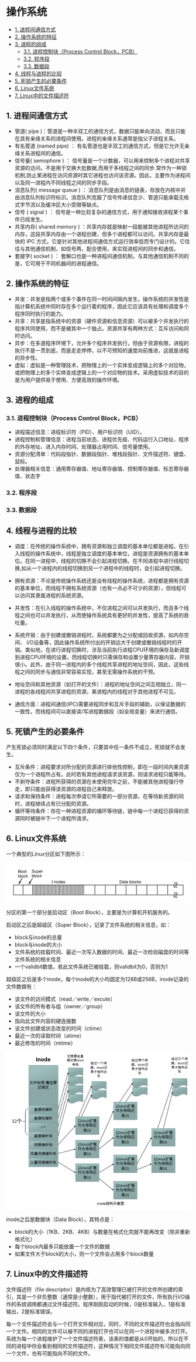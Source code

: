 # 操作系统

<!-- TOC -->

- [1. 进程间通信方式](#1-进程间通信方式)
- [2. 操作系统的特征](#2-操作系统的特征)
- [3. 进程的组成](#3-进程的组成)
    - [3.1. 进程控制块（Process Control Block，PCB）](#31-进程控制块process-control-blockpcb)
    - [3.2. 程序段](#32-程序段)
    - [3.3. 数据段](#33-数据段)
- [4. 线程与进程的比较](#4-线程与进程的比较)
- [5. 死锁产生的必要条件](#5-死锁产生的必要条件)
- [6. Linux文件系统](#6-linux文件系统)
- [7. Linux中的文件描述符](#7-linux中的文件描述符)

<!-- /TOC -->

## 1. 进程间通信方式

- 管道( pipe )：管道是一种半双工的通信方式，数据只能单向流动，而且只能在具有亲缘关系的进程间使用。进程的亲缘关系通常是指父子进程关系。
- 有名管道 (named pipe) ： 有名管道也是半双工的通信方式，但是它允许无亲缘关系进程间的通信。
- 信号量( semophore ) ： 信号量是一个计数器，可以用来控制多个进程对共享资源的访问。不是用于交换大批数据,而用于多线程之间的同步.常作为一种锁机制,防止某进程在访问资源时其它进程也访问该资源。因此，主要作为进程间以及同一进程内不同线程之间的同步手段。
- 消息队列( message queue ) ： 消息队列是由消息的链表，存放在内核中并由消息队列标识符标识。消息队列克服了信号传递信息少、管道只能承载无格式字节流以及缓冲区大小受限等缺点。
- 信号 ( signal ) ： 信号是一种比较复杂的通信方式，用于通知接收进程某个事件已经发生。
- 共享内存( shared memory ) ：共享内存就是映射一段能被其他进程所访问的内存，这段共享内存由一个进程创建，但多个进程都可以访问。共享内存是最快的 IPC 方式，它是针对其他进程间通信方式运行效率低而专门设计的。它往往与其他通信机制，如信号两，配合使用，来实现进程间的同步和通信。
- 套接字( socket ) ： 套解口也是一种进程间通信机制，与其他通信机制不同的是，它可用于不同机器间的进程通信。

## 2. 操作系统的特征

- 并发：并发是指两个或多个事件在同一时间间隔内发生。操作系统的并发性是指计算机系统中同时存在多个运行着的程序，因此它应该具有处理和调度多个程序同时执行的能力。
- 共享：共享是指系统中的资源（硬件资源和信息资源）可以被多个并发执行的程序共同使用，而不是被其中一个独占。资源共享有两种方式：互斥访问和同时访问。
- 异步：在多道程序环境下，允许多个程序并发执行，但由于资源有限，进程的执行不是一贯到底，而是走走停停，以不可预知的速度向前推进，这就是进程的异步性。
- 虚拟：虚拟是一种管理技术，把物理上的一个实体变成逻辑上的多个对应物，或把物理上的多个实体变成逻辑上的一个对应物的技术。采用虚拟技术的目的是为用户提供易于使用、方便高效的操作环境。

## 3. 进程的组成

### 3.1. 进程控制块（Process Control Block，PCB）

- 进程描述信息：进程标识符（PID）、用户标识符（UID）。
- 进程控制和管理信息：进程当前状态、进程优先级、代码运行入口地址、程序的外存地址、进入内存时间、处理器占用时间、信号量使用。
- 资源分配清单：代码段指针、数据段指针、堆栈段指针、文件描述符、键盘、鼠标。
- 处理器相关信息：通用寄存器值、地址寄存器值、控制寄存器值、标志寄存器值、状态字

### 3.2. 程序段

### 3.3. 数据段

## 4. 线程与进程的比较

- 调度：在传统的操作系统中，拥有资源和独立调度的基本单位都是进程。在引入线程的操作系统中，线程是独立调度的基本单位，进程是资源拥有的基本单位。在同一进程中，线程的切换不会引起进程切换。在不同进程中进行线程切换,如从一个进程内的线程切换到另一个进程中的线程时，会引起进程切换。

- 拥有资源：不论是传统操作系统还是设有线程的操作系统，进程都是拥有资源的基本单位，而线程不拥有系统资源（也有一点必不可少的资源），但线程可以访问其隶属进程的系统资源。

- 并发性：在引入线程的操作系统中，不仅进程之间可以并发执行，而且多个线程之间也可以并发执行，从而使操作系统具有更好的并发性，提高了系统的吞吐量。

- 系统开销：由于创建或撤销进程时，系统都要为之分配或回收资源，如内存空间、 I/O设备等，因此操作系统所付出的开销远大于创建或撤销线程时的开销。类似地，在进行进程切换时，涉及当前执行进程CPU环境的保存及新调度到进程CPU环境的设置，而线程切换时只需保存和设置少量寄存器内容，开销很小。此外，由于同一进程内的多个线程共享进程的地址空间，因此，这些线程之间的同步与通信非常容易实现，甚至无需操作系统的干预。

- 地址空间和其他资源（如打开的文件）：进程的地址空间之间互相独立，同一进程的各线程间共享进程的资源，某进程内的线程对于其他进程不可见。

- 通信方面：进程间通信(IPC)需要进程同步和互斥手段的辅助，以保证数据的一致性，而线程间可以直接读/写进程数据段（如全局变量）来进行通信。

## 5. 死锁产生的必要条件

产生死锁必须同时满足以下四个条件，只要其中任一条件不成立，死锁就不会发生。

- 互斥条件：进程要求对所分配的资源进行排他性控制，即在一段时间内某资源仅为一个进程所占有。此时若有其他进程请求该资源，则请求进程只能等待。
- 不剥夺条件：进程所获得的资源在未使用完毕之前，不能被其他进程强行夺走，即只能由获得该资源的进程自己来释放。
- 请求和保持条件：进程每次申请它所需要的一部分资源，在等待新资源的同时，进程继续占有已分配的资源。
- 循环等待条件：存在一种进程资源的循环等待链，链中每一个进程已获得的资源同时被链中下一个进程所请求。

## 6. Linux文件系统

一个典型的Linux分区如下图所示：

![Linux Partition][linux_partition]

分区的第一个部分是启动区（Boot Block），主要是为计算机开机服务的。

启动区之后是超级区（Super Block），记录了文件系统的相关信息，如：

- block与inode的总量
- block与inode的大小
- 文件系统的挂载时间、最近一次写入数据的时间、最近一次检验磁盘的时间等文件系统的相关信息
- 一个validbit数值，若此文件系统已被挂载，则validbit为0，否则为1

超级区之后是多个inode，每个inode的大小均固定为128B或256B，inode记录的文件数据有：

- 该文件的访问模式（read／write／excute）
- 该文件的所有者与组（owner／group）
- 该文件的大小
- 指向此文件内容的硬连接数
- 该文件创建或状态改变的时间（ctime）
- 最近一次的读取时间（atime）
- 最近修改的时间（mtime）

![inode][inode]

inode之后是数据块（Data Block），其特点是：

- block的大小（1KB、2KB、4KB）与数量在格式化完就不能再改变（除非重新格式化）
- 每个block内最多只能放置一个文件的数据
- 如果文件大于block的大小，则一个文件会占用多个block数量

## 7. Linux中的文件描述符

文件描述符（file descriptor）是内核为了高效管理已被打开的文件所创建的索引，其是一个非负整数（通常是小整数），用于指代被打开的文件，所有执行I/O操作的系统调用都通过文件描述符。程序刚刚启动的时候，0是标准输入，1是标准输出，2是标准错误。

每一个文件描述符会与一个打开文件相对应，同时，不同的文件描述符也会指向同一个文件。相同的文件可以被不同的进程打开也可以在同一个进程中被多次打开。系统为每一个进程维护了一个文件描述符表，该表的值都是从0开始的，所以在不同的进程中你会看到相同的文件描述符，这种情况下相同文件描述符有可能指向同一个文件，也有可能指向不同的文件。

[linux_partition]: linux_partition.png

[inode]: inode.png
